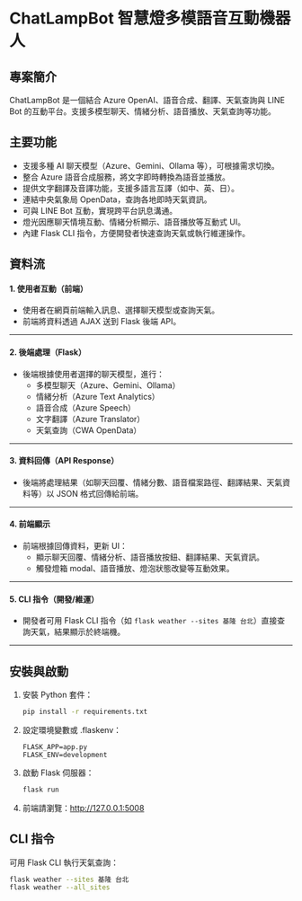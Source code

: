 # ChatLampBot 智慧燈多模語音互動機器人

## 專案簡介

ChatLampBot 是一個結合 Azure OpenAI、語音合成、翻譯、天氣查詢與 LINE Bot 的互動平台。支援多模型聊天、情緒分析、語音播放、天氣查詢等功能。

## 主要功能

- 支援多種 AI 聊天模型（Azure、Gemini、Ollama 等），可根據需求切換。
- 整合 Azure 語音合成服務，將文字即時轉換為語音並播放。
- 提供文字翻譯及音譯功能，支援多語言互譯（如中、英、日）。
- 連結中央氣象局 OpenData，查詢各地即時天氣資訊。
- 可與 LINE Bot 互動，實現跨平台訊息溝通。
- 燈光因應聊天情境互動、情緒分析顯示、語音播放等互動式 UI。
- 內建 Flask CLI 指令，方便開發者快速查詢天氣或執行維運操作。

## 資料流

#### 1. 使用者互動（前端）

- 使用者在網頁前端輸入訊息、選擇聊天模型或查詢天氣。
- 前端將資料透過 AJAX 送到 Flask 後端 API。

---

#### 2. 後端處理（Flask）

- 後端根據使用者選擇的聊天模型，進行：
  - 多模型聊天（Azure、Gemini、Ollama）
  - 情緒分析（Azure Text Analytics）
  - 語音合成（Azure Speech）
  - 文字翻譯（Azure Translator）
  - 天氣查詢（CWA OpenData）

---

#### 3. 資料回傳（API Response）

- 後端將處理結果（如聊天回覆、情緒分數、語音檔案路徑、翻譯結果、天氣資料等）以 JSON 格式回傳給前端。

---

#### 4. 前端顯示

- 前端根據回傳資料，更新 UI：
  - 顯示聊天回覆、情緒分析、語音播放按鈕、翻譯結果、天氣資訊。
  - 觸發燈箱 modal、語音播放、燈泡狀態改變等互動效果。

---

#### 5. CLI 指令（開發/維運）

- 開發者可用 Flask CLI 指令（如 `flask weather --sites 基隆 台北`）直接查詢天氣，結果顯示於終端機。

---

## 安裝與啟動

1. 安裝 Python 套件：

   ```bash
   pip install -r requirements.txt
   ```

2. 設定環境變數或 .flaskenv：

   ```
   FLASK_APP=app.py
   FLASK_ENV=development
   ```

3. 啟動 Flask 伺服器：

   ```bash
   flask run
   ```

4. 前端請瀏覽：http://127.0.0.1:5008

## CLI 指令

可用 Flask CLI 執行天氣查詢：

```bash
flask weather --sites 基隆 台北
flask weather --all_sites
```
